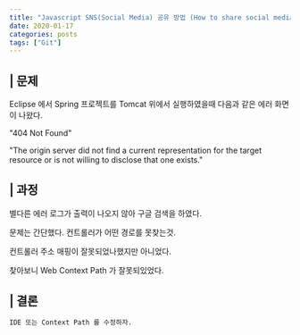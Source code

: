 ```yaml
---
title: "Javascript SNS(Social Media) 공유 방법 (How to share social media in javascript.)"
date: 2020-01-17
categories: posts
tags: ["Git"]
---
```


## | 문제
Eclipse 에서 Spring 프로젝트를 Tomcat 위에서 실행하였을때 다음과 같은 에러 화면이 나왔다.

"404 Not Found"

"The origin server did not find a current representation for the target resource or is not willing to disclose that one exists."

## | 과정
별다른 에러 로그가 출력이 나오지 않아 구글 검색을 하였다.

문제는 간단했다. 컨트롤러가 어떤 경로를 못찾는것.

컨트롤러 주소 매핑이 잘못되었나했지만 아니었다.

찾아보니 Web Context Path 가 잘못되있었다.

## | 결론
```html
IDE 또는 Context Path 를 수정하자.
```